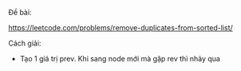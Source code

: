 Đề bài:

https://leetcode.com/problems/remove-duplicates-from-sorted-list/

Cách giải:

- Tạo 1 giá trị prev. Khi sang node mới mà gặp rev thì nhảy qua